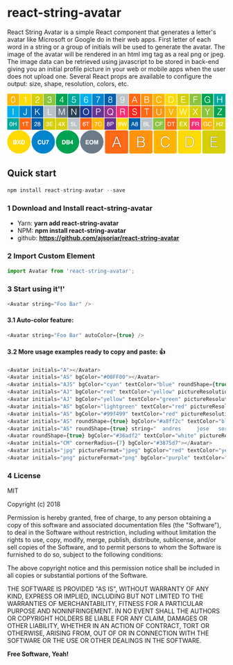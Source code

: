 # react-string-avatar

React String Avatar is a simple React component that generates a letter's avatar like Microsoft or Google do in their web apps. First letter of each word in a string or a group of initials will be used to generate the avatar. The image of the avatar will be rendered in an html img tag as a real png or jpeg. The image data can be retrieved using javascript to be stored in back-end giving you an initial profile picture in your web or mobile apps when the user does not upload one. Several React props are available to configure the output: size, shape, resolution, colors, etc.

![react-string-avatar auto-color feature examples](./demo/react-string-avatar-autocolor-example.png?raw=true "react-string-avatar auto-color feature examples")

## Quick start

```javascript
npm install react-string-avatar --save
```

### 1 Download and Install react-string-avatar

- Yarn: **yarn add react-string-avatar**
- NPM: **npm install react-string-avatar**
- github: **https://github.com/ajsoriar/react-string-avatar**

### 2 Import Custom Element

```javascript
import Avatar from 'react-string-avatar';
```

### 3 Start using it'!'

```javascript
<Avatar string="Foo Bar" />
```

#### 3.1 Auto-color feature:

```javascript
<Avatar string="Foo Bar" autoColor={true} />
```

#### 3.2 More usage examples ready to copy and paste: :+1:

```javascript
<Avatar initials="A"></Avatar>
<Avatar initials="AS" bgColor="#00FF00"></Avatar>
<Avatar initials="AJS" bgColor="cyan" textColor="blue" roundShape={true} ></Avatar>
<Avatar initials="AJ" bgColor="red" textColor="yellow" pictureResolution={512} width={64}></Avatar>
<Avatar initials="AJ" bgColor="yellow" textColor="green" pictureResolution={1024} width={32}></Avatar>
<Avatar initials="AS" bgColor="lightgreen" textColor="red" pictureResolution={16} width={128} pixelated={false} ></Avatar>
<Avatar initials="AS" bgColor="#99f499" textColor="red" pictureResolution={16} width={128} pixelated={true} ></Avatar>
<Avatar initials="AS" roundShape={true} bgColor="#a8ff2c" textColor="black" pictureResolution={512} width={42} pixelated={false} class="adres-css" style={{border:'4px solid red'}} ></Avatar>
<Avatar initials="AS" roundShape={true} string="  andres     jose   soria " bgColor="orange" textColor="#FFF" pictureResolution={256} width={64} pixelated={false} class="adres-css" style={{border:'4px solid red'}} ></Avatar>
<Avatar roundShape={true} bgColor="#36adf2" textColor="white" pictureResolution={256} width={56} pixelated={false} class="adres-css" style={{border:'2px solid blue'}} ></Avatar>
<Avatar initials="CM" cornerRadius={7} bgColor="#3875d7"></Avatar>
<Avatar initials="jpg" pictureFormat="jpeg" bgColor="red" textColor="yellow" width={64} cornerRadius={5} ></Avatar>
<Avatar initials="png" pictureFormat="png" bgColor="purple" textColor="yellow" width={64} cornerRadius={5} ></Avatar>
```
        
### 4 License

MIT

Copyright (c) 2018

Permission is hereby granted, free of charge, to any person obtaining a copy
of this software and associated documentation files (the "Software"), to deal
in the Software without restriction, including without limitation the rights
to use, copy, modify, merge, publish, distribute, sublicense, and/or sell
copies of the Software, and to permit persons to whom the Software is
furnished to do so, subject to the following conditions:

The above copyright notice and this permission notice shall be included in all
copies or substantial portions of the Software.

THE SOFTWARE IS PROVIDED "AS IS", WITHOUT WARRANTY OF ANY KIND, EXPRESS OR
IMPLIED, INCLUDING BUT NOT LIMITED TO THE WARRANTIES OF MERCHANTABILITY,
FITNESS FOR A PARTICULAR PURPOSE AND NONINFRINGEMENT. IN NO EVENT SHALL THE
AUTHORS OR COPYRIGHT HOLDERS BE LIABLE FOR ANY CLAIM, DAMAGES OR OTHER
LIABILITY, WHETHER IN AN ACTION OF CONTRACT, TORT OR OTHERWISE, ARISING FROM,
OUT OF OR IN CONNECTION WITH THE SOFTWARE OR THE USE OR OTHER DEALINGS IN THE
SOFTWARE.

**Free Software, Yeah!**
